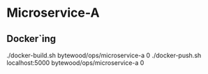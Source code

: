 # Microservice-A

## Docker`ing
./docker-build.sh bytewood/ops/microservice-a 0
./docker-push.sh localhost:5000 bytewood/ops/microservice-a 0
